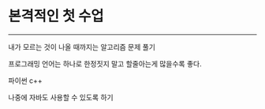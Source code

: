 # 본격적인 첫 수업
---
내가 모르는 것이 나올 때까지는 알고리즘 문제 풀기

프로그래밍 언어는 하나로 한정짓지 말고 할줄아는게 많을수록 좋다.

파이썬 c++

나중에 자바도 사용할 수 있도록 하기